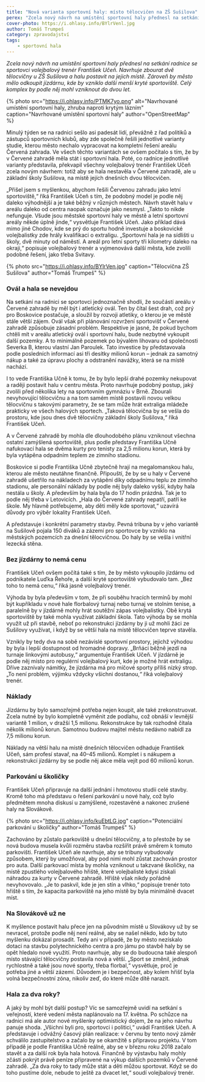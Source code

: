 ```yaml
---
title: "Nová varianta sportovní haly: místo tělocvičen na ZŠ Sušilova"
perex: "Zcela nový návrh na umístění sportovní haly přednesl na setkání radnice se sportovci volejbalový trenér František Učeň: Navrhuje zbourat dvě tělocvičny u ZŠ Sušilova a halu postavit na jejich místě."
cover-photo: https://i.ohlasy.info/BYlrVenl.jpg
author: Tomáš Trumpeš
category: zpravodajství
tags:
    - sportovní hala
---
```


*Zcela nový návrh na umístění sportovní haly přednesl na setkání radnice se sportovci volejbalový trenér František Učeň. Navrhuje zbourat dvě tělocvičny u ZŠ Sušilova a halu postavit na jejich místě. Zároveň by město mělo odkoupit jízdárnu, kde by vzniklo další menší kryté sportoviště. Celý komplex by podle něj mohl vzniknout do dvou let.*

{% photo src="https://i.ohlasy.info/PTMK7yo.png" alt="Navrhované umístění sportovní haly, zhruba naproti krytým lázním" caption="Navrhované umístění sportovní haly" author="OpenStreetMap" %}

Minulý týden se na radnici sešlo asi padesát lidí, převážně z řad politiků a zástupců sportovních klubů, aby zde společně řešili jednotlivé varianty studie, kterou město nechalo vypracovat na kompletní řešení areálu Červená zahrada. Ve všech těchto variantách se ovšem počítalo s tím, že by v Červené zahradě měla stát i sportovní hala. Poté, co radnice jednotlivé varianty představila, překvapil všechny volejbalový trenér František Učeň zcela novým návrhem: totiž aby se hala nestavěla v Červené zahradě, ale u základní školy Sušilova, na místě jejích dnešních dvou tělocvičen.

„Přišel jsem s myšlenkou, abychom řešili Červenou zahradu jako letní sportoviště,“ říká František Učeň s tím, že podobný model je podle něj daleko výhodnější a je také běžný v různých městech. Návrh stavět halu v areálu daleko od centra naopak označuje jako nesmysl. „Takto to nikde nefunguje. Všude jsou městské sportovní haly ve městě a letní sportovní areály někde úplně jinde,“ vysvětluje František Učeň. Jako příklad dává mimo jiné Chodov, kde se prý do sportu hodně investuje a boskovické volejbalistky zde hrály kvalifikaci o extraligu. „Sportovní hala je na sídlišti u školy, dvě minuty od náměstí. A areál pro letní sporty tři kilometry daleko na okraji,“ popisuje volejbalový trenér a vyjmenovává další města, kde zvolili podobné řešení, jako třeba Svitavy.

{% photo src="https://i.ohlasy.info/BYlrVen.jpg" caption="Tělocvična ZŠ Sušilova" author="Tomáš Trumpeš" %}

### Ovál a hala se nevejdou

Na setkání na radnici se sportovci jednoznačně shodli, že součástí areálu v Červené zahradě by měl být i atletický ovál. Ten by čítal šest drah, což prý pro Boskovice postačuje, a sloužil by rozvoji atletiky, o kterou je ve městě stále větší zájem. Ovál však při plánování rozvržení sportovišť v Červené zahradě způsobuje zásadní problém. Respektive je jasné, že pokud bychom chtěli mít v areálu atletický ovál i sportovní halu, bude nezbytné vykoupit další pozemky. A to minimálně pozemek po bývalém lihovaru od společnosti Severka B, kterou vlastní Jan Paroulek. Tato investice by představovala podle posledních informací asi tři desítky milionů korun – jednak za samotný nákup a také za úpravu plochy a odstranění navážky, která se na místě nachází.

I to vede Františka Učně k tomu, že by bylo lepší drahé pozemky nekupovat a raději postavit halu v centru města. Proto navrhuje podobný postup, jaký zvolili před několika lety na sportovním gymnáziu v Brně. Zbourali nevyhovující tělocvičnu a na tom samém místě postavili novou velkou tělocvičnu s takovými parametry, že se tam může hrát extraliga mládeže prakticky ve všech halových sportech. „Taková tělocvična by se vešla do prostoru, kde jsou dnes dvě tělocvičny základní školy Sušilova,“ říká František Učeň.

A v Červené zahradě by mohla dle dlouhodobého plánu vzniknout všechna ostatní zamýšlená sportoviště, plus podle představy Františka Učně nafukovací hala  se dvěma kurty pro tenisty za 2,5 milionu korun, která by byla vytápěna odpadním teplem ze zimního stadionu.

Boskovice si podle Františka Učně zbytečně hrají na megalomanskou halu, kterou ale město neutáhne finančně. Připouští, že by se u haly v Červené zahradě ušetřilo na nákladech za vytápění díky odpadnímu teplu ze zimního stadionu, ale personální náklady by podle něj byly daleko vyšší, kdyby hala nestála u školy. A především by hala byla do 17 hodin prázdná. Tak je to podle něj třeba v Letovicích. „Hala do Červené zahrady nepatří, patří ke škole. My hlavně potřebujeme, aby děti měly kde sportovat,“ uzavírá důvody pro výběr lokality František Učeň.

A představuje i konkrétní parametry stavby. Pevná tribuna by v jeho variantě na Sušilově pojala 150 diváků a zázemí pro sportovce by vzniklo na městských pozemcích za dnešní tělocvičnou. Do haly by se vešla i vnitřní lezecká stěna.

### Bez jízdárny to nemá cenu

František Učeň ovšem počítá také s tím, že by město vykoupilo jízdárnu od podnikatele Luďka Řehoře, a další kryté sportoviště vybudovalo tam. „Bez toho to nemá cenu,“ říká jasně volejbalový trenér.

Výhoda by byla především v tom, že při souběhu hracích termínů by mohl být kupříkladu v nové hale florbalový turnaj nebo turnaj ve stolním tenise, a paralelně by v jízdárně mohly hrát soutěžní zápas volejbalistky. Obě krytá sportoviště by také mohla využívat základní škola. Tato výhoda by se mohla využít už při stavbě, neboť po rekonstrukci jízdárny by ji už mohli žáci ze Sušilovy využívat, i když by se větší hala na místě tělocvičen teprve stavěla.

Vznikly by tedy dva na sobě nezávislé sportovní prostory, jejichž výhodou by byla i lepší dostupnost od hromadné dopravy. „Brňáci běžně jezdí na turnaje linkovými autobusy,“ argumentuje František Učeň. V jízdárně je podle něj místo pro regulérní volejbalový kurt, kde je možné hrát extraligu. Dříve zaznívaly námitky, že jízdárna má pro míčové sporty příliš nízký strop. „To není problém, výjimku vždycky všichni dostanou,“ říká volejbalový trenér. 

### Náklady

Jízdárnu by bylo samozřejmě potřeba nejen koupit, ale také zrekonstruovat. Zcela nutné by bylo kompletně vyměnit zde podlahu, což obnáší v levnější variantě 1 milion, v dražší 1,5 milionu. Rekonstrukce by tak rozhodně čítala několik milionů korun. Samotnou budovu majitel městu nedávno nabídl za 7,5 milionu korun.

Náklady na větší halu na místě dnešních tělocvičen odhaduje František Učeň, sám profesí stavař, na 40–45 milionů. Komplet i s nákupem a rekonstrukcí jízdárny by se podle něj akce měla vejít pod 60 milionů korun.

### Parkování u školičky

František Učeň připravuje na další jednání i hmotovou studii celé stavby. Kromě toho má představu o řešení parkování u nové haly, což bylo předmětem mnoha diskusí u zamýšlené, rozestavěné a nakonec zrušené haly na Slovákově.

{% photo src="https://i.ohlasy.info/kuEbtLG.jpg" caption="Potenciální parkování u školičky" author="Tomáš Trumpeš" %}

Zachováno by zůstalo parkoviště u dnešní tělocvičny, a to přestože by se nová budova musela kvůli rozměru stavba rozšířit právě směrem k tomuto parkovišti. František Učeň ale navrhuje, aby se tribuny vybudovaly způsobem, který by umožňoval, aby pod nimi mohl zůstat zachován prostor pro auta. Další parkovací místa by mohla vzniknout u takzvané školičky, na místě zpustlého volejbalového hřiště, které volejbalisté kdysi získali náhradou za kurty v Červené zahradě. Hřiště však nikdy pořádně nevyhovovalo. „Je to paskvil, kde je jen stín a vlhko,“ popisuje trenér toto hřiště s tím, že kapacita parkoviště na jeho místě by byla minimálně dvacet míst.

### Na Slovákově už ne

K myšlence postavit halu přece jen na původním místě u Slovákovy už by se nevracel, protože podle něj není reálné, aby se našel někdo, kdo by tuto myšlenku dokázal prosadit. Tedy ani v případě, že by město nezískalo dotaci na stavbu polytechnického centra a pro jámu po stavbě haly by se opět hledalo nové využití. Proto navrhuje, aby se do budoucna také alespoň místo stávající tělocvičny postavila nová a větší. „Sport se změnil, jednak rychlostně a také jsou nové sporty, třeba florbal,“ vysvětluje, proč je potřeba jiné a větší zázemí. Důvodem je i bezpečnost, aby kolem hřišť byla volná bezpečnostní zóna, nikoliv zeď, do které může dítě narazit. 

### Hala za dva roky?

A jaký by mohl být další postup? Víc se samozřejmě uvidí na setkání s veřejností, které vedení města naplánovalo na 17. května. Po schůzce na radnici má ale autor nové myšlenky optimistický dojem, že na jeho návrhu panuje shoda. „Všichni byli pro, sportovci i politici,“ uvádí František Učeň. A představuje i odvážný časový plán realizace: v červnu by tento nový záměr schválilo zastupitelstvo a začalo by se okamžitě s přípravou projektu. V tom případě je podle Františka Učně reálné, aby se v březnu roku 2018 začalo stavět a za další rok byla hala hotová. Finančně by výstavbu haly mohly zčásti pokrýt právě peníze připravené na výkup dalších pozemků v Červené zahradě. „Za dva roky to tady může stát a děti můžou sportovat. Když se do toho pustíme dole, nebude to ještě za dvacet let,“ soudí volejbalový trenér.
